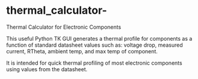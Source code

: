# thermal_calculator-
Thermal Calculator for Electronic Components

This useful Python TK GUI generates a thermal profile for components as a function of standard datasheet values such as: voltage drop, measured current, RTheta, ambient temp, and max temp of component.

It is intended for quick thermal profiling of most electronic components using values from the datasheet.
